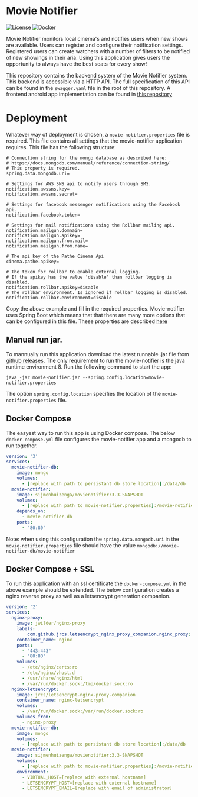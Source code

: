 # Movie Notifier
[![License](https://img.shields.io/github/license/sijmenhuizenga/movie-notifier.svg)](https://github.com/SijmenHuizenga/Movie-Notifier/blob/develop/license.txt)
[![Docker](https://img.shields.io/badge/docker%20image-available-brightgreen.svg)](https://hub.docker.com/r/sijmenhuizenga/movienotifier/)

Movie Notifier monitors local cinema's and notifies users when new shows are available. Users can register and configure their notification settings. Registered users can create watchers with a number of filters to be notified of new showings in their aria. Using this application gives users the opportunity to always have the best seats for every show!

This repository contains the backend system of the Movie Notifier system. This backend is accessible via a HTTP API. The full specification of this API can be found in the `swagger.yaml` file in the root of this repository.
A frontend android app implementation can be found in [this repository](https://github.com/jpelgrom/Movie-Notifier-Android)

# Deployment

Whatever way of deployment is chosen, a `movie-notifier.properties` file is required. This file contains all settings that the movie-notifier application requires. This file has the following structure:
```properties
# Connection string for the mongo database as described here:
# https://docs.mongodb.com/manual/reference/connection-string/
# This property is required.
spring.data.mongodb.uri=

# Settings for AWS SNS api to notify users through SMS.
notification.awssns.key=
notification.awssns.secret=

# Settings for facebook messenger notifications using the Facebook api.
notification.facebook.token=

# Settings for mail notifications using the Rollbar mailing api.
notification.mailgun.domnain=
notification.mailgun.apikey=
notification.mailgun.from.mail=
notification.mailgun.from.name=

# The api key of the Pathe Cinema Api
cinema.pathe.apikey=

# The token for rollbar to enable external logging.
# If the apikey has the value 'disable' than rollbar logging is disabled.
notification.rollbar.apikey=disable
# The rollbar environment. Is ignored if rollbar logging is disabled.
notification.rollbar.environment=disable
```
Copy the above example and fill in the required properties. Movie-notifier uses Spring Boot which means that that there are many more options that can be configured in this file. These properties are described [here](https://docs.spring.io/spring-boot/docs/current/reference/html/common-application-properties.html)

## Manual run jar. 
To mannually run this application download the latest runnable .jar file from [github releases](https://github.com/SijmenHuizenga/Movie-Notifier/releases). The only requirement to run the movie-notifier is the java runtime environment 8. Run the following command to start the app:

``java -jar movie-notifier.jar --spring.config.location=movie-notifier.properties``

The option `spring.config.location` specifies the location of the `movie-notifier.properties` file.


## Docker Compose
The easyest way to run this app is using Docker compose. The below `docker-compose.yml` file configures the movie-notifier app and a mongodb to run together. 

```yaml
version: '3'
services:
  movie-notifier-db:
    image: mongo
    volumes:
      - [replace with path to persistant db store location]:/data/db
  movie-notifier:
    image: sijmenhuizenga/movienotifier:3.3-SNAPSHOT
    volumes:
      - [replace with path to movie-notifier.properties]:/movie-notifier.properties
    depends_on:
      - movie-notifier-db
    ports:
      - "80:80"
```

Note: when using this configuration the `spring.data.mongodb.uri` in the `movie-notifier.properties` file should have the value `mongodb://movie-notifier-db/movie-notifier`

## Docker Compose + SSL
To run this application with an ssl certificate the `docker-compose.yml` in the above example should be extended. The below configuration creates a nginx reverse proxy as well as a letsencrypt generation companion. 
```yaml
version: '2'
services:
  nginx-proxy:
    image: jwilder/nginx-proxy
    labels:
        com.github.jrcs.letsencrypt_nginx_proxy_companion.nginx_proxy: "true"
    container_name: nginx
    ports:
      - "443:443"
      - "80:80"
    volumes:
      - /etc/nginx/certs:ro
      - /etc/nginx/vhost.d
      - /usr/share/nginx/html
      - /var/run/docker.sock:/tmp/docker.sock:ro
  nginx-letsencrypt:
    image: jrcs/letsencrypt-nginx-proxy-companion
    container_name: nginx-letsencrypt
    volumes:
      - /var/run/docker.sock:/var/run/docker.sock:ro
    volumes_from:
      - nginx-proxy
  movie-notifier-db:
    image: mongo
    volumes:
      - [replace with path to persistant db store location]:/data/db
  movie-notifier:
    image: sijmenhuizenga/movienotifier:3.3-SNAPSHOT
    volumes:
      - [replace with path to movie-notifier.properties]:/movie-notifier.properties
    environment:
      - VIRTUAL_HOST=[replace with external hostname]
      - LETSENCRYPT_HOST=[replace with external hostname]
      - LETSENCRYPT_EMAIL=[replace with email of administrator]
```
